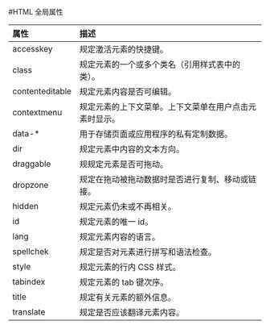 #HTML 全局属性

|属性|描述|
|:-  |:-  |
|accesskey|规定激活元素的快捷键。|
|class|规定元素的一个或多个类名（引用样式表中的类）。|
|contenteditable|规定元素内容是否可编辑。|
|contextmenu|规定元素的上下文菜单。上下文菜单在用户点击元素时显示。|
|data-*|用于存储页面或应用程序的私有定制数据。|
|dir|规定元素中内容的文本方向。|
|draggable|规规定元素是否可拖动。|
|dropzone|规定在拖动被拖动数据时是否进行复制、移动或链接。|
|hidden|规定元素仍未或不再相关。|
|id|规定元素的唯一 id。|
|lang|规定元素内容的语言。|
|spellchek|规定是否对元素进行拼写和语法检查。|
|style|规定元素的行内 CSS 样式。|
|tabindex|规定元素的 tab 键次序。|
|title|规定有关元素的额外信息。|
|translate|规定是否应该翻译元素内容。|


